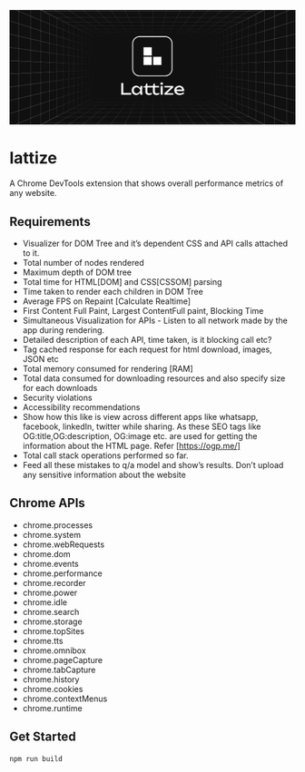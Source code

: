 ![Lattize](https://github.com/gokulcodes/lattize/blob/main/assets/poster.png?raw=true 'Lattize')

# lattize
A Chrome DevTools extension that shows overall performance metrics of any website. 

## Requirements
- Visualizer for DOM Tree and it’s dependent CSS and API calls attached to it.
- Total number of nodes rendered
- Maximum depth of DOM tree
- Total time for HTML[DOM] and CSS[CSSOM] parsing
- Time taken to render each children in DOM Tree
- Average FPS on Repaint [Calculate Realtime]
- First Content Full Paint, Largest ContentFull paint, Blocking Time
- Simultaneous Visualization for APIs - Listen to all network made by the app during rendering.
- Detailed description of each API, time taken, is it blocking call etc?
- Tag cached response for each request for html download, images, JSON etc
- Total memory consumed for rendering [RAM]
- Total data consumed for downloading resources and also specify size for each downloads
- Security violations
- Accessibility recommendations
- Show how this like is view across different apps like whatsapp, facebook, linkedIn, twitter while sharing. As these SEO tags like OG:title,OG:description, OG:image etc. are used for getting the information about the HTML page. Refer [https://ogp.me/]
- Total call stack operations performed so far.
- Feed all these mistakes to q/a model and show’s results. Don’t upload any sensitive information about the website

## Chrome APIs
- chrome.processes
- chrome.system
- chrome.webRequests
- chrome.dom
- chrome.events
- chrome.performance
- chrome.recorder
- chrome.power
- chrome.idle
- chrome.search
- chrome.storage
- chrome.topSites
- chrome.tts
- chrome.omnibox
- chrome.pageCapture
- chrome.tabCapture
- chrome.history
- chrome.cookies
- chrome.contextMenus
- chrome.runtime

## Get Started
```
npm run build
```